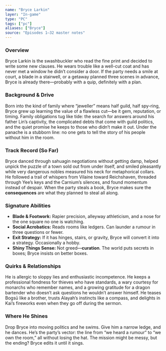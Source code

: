```yaml
---
name: "Bryce Larkin"
layer: "In-game"
type: "PC"
tags: ["pc"]
aliases: ["Bryce"]
source: "Episodes 1–32 master notes"
---
```

### Overview
Bryce Larkin is the swashbuckler who read the fine print and decided to write some new clauses. He wears trouble like a well-cut coat and has never met a window he didn’t consider a door. If the party needs a smile at court, a blade in a stairwell, or a getaway planned three scenes in advance, Bryce is already there—probably with a quip, definitely with a plan.

### Background & Drive
Born into the kind of family where “jeweller” means half guild, half spy-ring, Bryce grew up learning the value of a flawless cut—be it gem, reputation, or timing. Family obligations tug like tide: the search for answers around his father Lin’s captivity, the complicated debts that come with guild politics, and the quiet promise he keeps to those who didn’t make it out. Under the panache is a stubborn line: no one gets to tell the story of his people without him in the room.

### Track Record (So Far)
Bryce danced through sahuagin negotiations without getting damp, helped unpick the puzzle of a town sold out from under itself, and smiled pleasantly while very dangerous nobles measured his neck for metaphorical collars. He followed a trail of whispers from Vilaine toward Reichshaven, threaded through Yee’s keys and the Carnium’s silences, and found momentum instead of despair. When the party steals a book, Bryce makes sure the **consequences** are what they planned to steal all along.

### Signature Abilities
- **Blade & Footwork:** Rapier precision, alleyway athleticism, and a nose for the one square no one is watching.
- **Social Acrobatics:** Reads rooms like ledgers. Can launder a rumour in three questions or fewer.
- **Exit Strategy:** If it has hinges, stairs, or gravity, Bryce will convert it into a strategy. Occasionally a hobby.
- **Shiny Things Sense:** Not greed—**curation**. The world puts secrets in boxes; Bryce insists on better boxes.

### Quirks & Relationships
He is allergic to sloppy lies and enthusiastic incompetence. He keeps a professional fondness for thieves who have standards, a wary courtesy for monarchs who remember names, and a growing gratitude for a dragon bartender who doesn’t ask questions he wouldn’t answer himself. He teases Bogsū like a brother, trusts Alayah’s instincts like a compass, and delights in Kai’s fireworks even when they go off during the sermon.

### Where He Shines
Drop Bryce into moving politics and he swims. Give him a narrow ledge, and he dances. He’s the party’s vector: the line from “we heard a rumour” to “we own the room,” all without losing the hat. The mission might be messy, but the ending? Bryce edits it until it sings.
